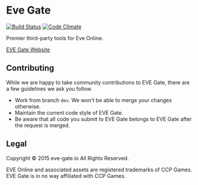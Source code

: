 # Eve Gate
[![Build Status](https://travis-ci.org/VevoxDigital/eve-gate.svg?branch=dev)](https://travis-ci.org/VevoxDigital/eve-gate)
[![Code Climate](https://codeclimate.com/github/VevoxDigital/eve-gate/badges/gpa.svg)](https://codeclimate.com/github/VevoxDigital/eve-gate)

Premier third-party tools for Eve Online.

[EVE Gate Website](http://vevox.io)

## Contributing
While we are happy to take community contributions to EVE Gate, there are a few guidelines we ask you follow.
- Work from branch `dev`. We won't be able to merge your changes otherwise.
- Maintain the current code style of EVE Gate.
- Be aware that all code you submit to EVE Gate belongs to EVE Gate after the request is merged.

## Legal
Copyright &copy; 2015 eve-gate.io All Rights Reserved.

EVE Online and associated assets are registered trademarks of CCP Games. EVE Gate is in no way affiliated with CCP Games.
